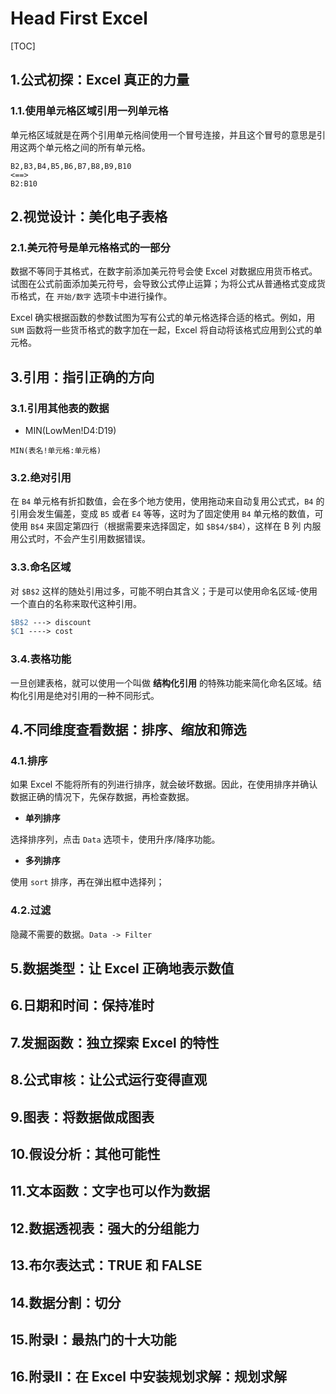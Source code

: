 # Head First Excel

[TOC]

## 1.公式初探：Excel 真正的力量

### 1.1.使用单元格区域引用一列单元格

单元格区域就是在两个引用单元格间使用一个冒号连接，并且这个冒号的意思是引用这两个单元格之间的所有单元格。

```
B2,B3,B4,B5,B6,B7,B8,B9,B10
<==>
B2:B10
```

## 2.视觉设计：美化电子表格

### 2.1.美元符号是单元格格式的一部分

数据不等同于其格式，在数字前添加美元符号会使 Excel 对数据应用货币格式。试图在公式前面添加美元符号，会导致公式停止运算；为将公式从普通格式变成货币格式，在 `开始/数字` 选项卡中进行操作。

Excel 确实根据函数的参数试图为写有公式的单元格选择合适的格式。例如，用 `SUM` 函数将一些货币格式的数字加在一起，Excel 将自动将该格式应用到公式的单元格。

## 3.引用：指引正确的方向

### 3.1.引用其他表的数据

- MIN(LowMen!D4:D19)

```
MIN(表名!单元格:单元格)
```

### 3.2.绝对引用

在 `B4` 单元格有折扣数值，会在多个地方使用，使用拖动来自动复用公式式，`B4` 的引用会发生偏差，变成 `B5` 或者 `E4` 等等，这时为了固定使用 `B4` 单元格的数值，可使用 `B$4` 来固定第四行（根据需要来选择固定，如 `$B$4/$B4`），这样在 B 列 内服用公式时，不会产生引用数据错误。

### 3.3.命名区域

对 `$B$2` 这样的随处引用过多，可能不明白其含义；于是可以使用命名区域-使用一个直白的名称来取代这种引用。

```mk
$B$2 ---> discount
$C1 ----> cost
```

### 3.4.表格功能

一旦创建表格，就可以使用一个叫做 **结构化引用** 的特殊功能来简化命名区域。结构化引用是绝对引用的一种不同形式。

## 4.不同维度查看数据：排序、缩放和筛选

### 4.1.排序

如果 Excel 不能将所有的列进行排序，就会破坏数据。因此，在使用排序并确认数据正确的情况下，先保存数据，再检查数据。

- **单列排序**

选择排序列，点击 `Data` 选项卡，使用升序/降序功能。

- **多列排序**

使用 `sort` 排序，再在弹出框中选择列；

### 4.2.过滤

隐藏不需要的数据。`Data -> Filter`

## 5.数据类型：让 Excel 正确地表示数值

## 6.日期和时间：保持准时

## 7.发掘函数：独立探索 Excel 的特性

## 8.公式审核：让公式运行变得直观

## 9.图表：将数据做成图表

## 10.假设分析：其他可能性

## 11.文本函数：文字也可以作为数据

## 12.数据透视表：强大的分组能力

## 13.布尔表达式：TRUE 和 FALSE

## 14.数据分割：切分

## 15.附录I：最热门的十大功能

## 16.附录II：在 Excel 中安装规划求解：规划求解
